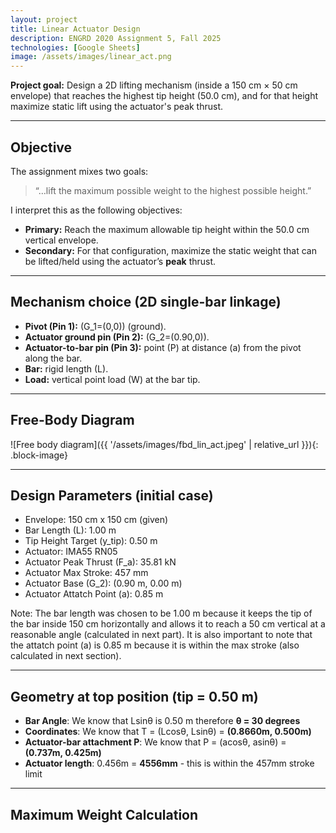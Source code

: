 ```yaml
---
layout: project
title: Linear Actuator Design
description: ENGRD 2020 Assignment 5, Fall 2025
technologies: [Google Sheets]
image: /assets/images/linear_act.png
---
```


 **Project goal:** 
 Design a 2D lifting mechanism (inside a 150 cm × 50 cm envelope) that reaches the highest tip height (50.0 cm), and for that height maximize static lift using the actuator's peak thrust.

 ---

## Objective
The assignment mixes two goals:

> “…lift the maximum possible weight to the highest possible height.”

I interpret this as the following objectives:

- **Primary:** Reach the maximum allowable tip height within the 50.0 cm vertical envelope.  
- **Secondary:** For that configuration, maximize the static weight that can be lifted/held using the actuator’s **peak** thrust.

---

## Mechanism choice (2D single-bar linkage)

- **Pivot (Pin 1):** \(G_1=(0,0)\) (ground).  
- **Actuator ground pin (Pin 2):** \(G_2=(0.90,0)\).  
- **Actuator-to-bar pin (Pin 3):** point \(P\) at distance \(a\) from the pivot along the bar.  
- **Bar:** rigid length \(L\).  
- **Load:** vertical point load \(W\) at the bar tip.

---

## Free-Body Diagram

![Free body diagram]({{ '/assets/images/fbd_lin_act.jpeg' | relative_url }}){: .block-image}

---

## Design Parameters (initial case)

- Envelope: 150 cm x 150 cm (given)
- Bar Length (L): 1.00 m
- Tip Height Target (y_tip): 0.50 m
- Actuator: IMA55 RN05
- Actuator Peak Thrust (F_a): 35.81 kN
- Actuator Max Stroke: 457 mm
- Actuator Base (G_2): (0.90 m, 0.00 m)
- Actuator Attatch Point (a): 0.85 m

Note: The bar length was chosen to be 1.00 m because it keeps the tip of the bar inside 150 cm horizontally and allows it to reach a 50 cm vertical at a reasonable angle (calculated in next part). It is also important to note that the attatch point (a) is 0.85 m because it is within the max stroke (also calculated in next section).

---

## Geometry at top position (tip = 0.50 m)

- **Bar Angle**: We know that Lsinθ is 0.50 m therefore **θ = 30 degrees**
- **Coordinates**: We know that T = (Lcosθ, Lsinθ) = **(0.8660m, 0.500m)**
- **Actuator-bar attachment P**: We know that P = (acosθ, asinθ) = **(0.737m, 0.425m)**
- **Actuator length**: 0.456m = **4556mm** - this is within the 457mm stroke limit

---

## Maximum Weight Calculation